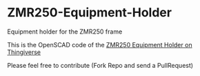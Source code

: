 # ZMR250-Equipment-Holder
Equipment holder for the ZMR250 frame

This is the OpenSCAD code of the [ZMR250 Equipment Holder on Thingiverse](http://www.thingiverse.com/thing:2146598)

Please feel free to contribute (Fork Repo and send a PullRequest)
